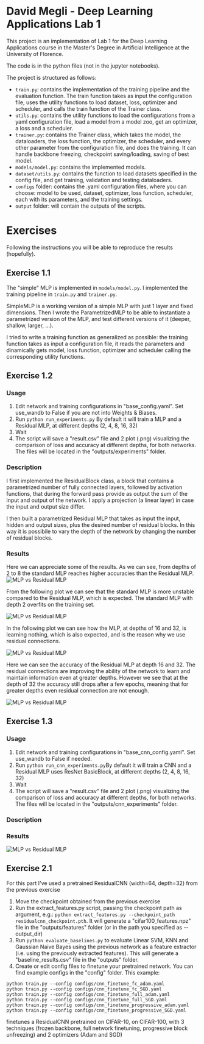 # David Megli - Deep Learning Applications Lab 1

This project is an implementation of Lab 1 for the Deep Learning Applications course in the Master's Degree in Artificial Intelligence at the University of Florence.

The code is in the python files (not in the jupyter notebooks).

The project is structured as follows:

- ```train.py```: contains the implementation of the training pipeline and the evaluation function. The train function takes as input the configuration file, uses the utility functions to load dataset, loss, optimizer and scheduler, and calls the train function of the Trainer class.
- ```utils.py```: contains the utility functions to load the configurations from a yaml configuration file, load a model from a model zoo, get an optimizer, a loss and a scheduler.
- ```trainer.py```: contains the Trainer class, which takes the model, the dataloaders, the loss function, the optimizer, the scheduler, and every other parameter from the configuration file, and does the training. It can handle backbone freezing, checkpoint saving/loading, saving of best model.
- ```models/model.py```: contains the implemented models.
- ```dataset/utils.py```: contains the function to load datasets specified in the config file, and get training, validation and testing dataloaders.
- ```configs``` folder: contains the .yaml configuration files, where you can choose: model to be used, dataset, optimizer, loss function, scheduler, each with its parameters, and the training settings.
- ```output``` folder: will contain the outputs of the scripts.

# Exercises
Following the instructions you will be able to reproduce the results (hopefully).

## Exercise 1.1
The "simple" MLP  is implemented in ```models/model.py```. I implemented the training pipeline in ```train.py``` and ```trainer.py```.

SimpleMLP is a working version of a simple MLP with just 1 layer and fixed dimensions.
Then I wrote the ParametrizedMLP to be able to instantiate a parametrized version of the MLP, and test different versions of it (deeper, shallow, larger, ...).

I tried to write a training function as generalized as possible: the training function takes as input a configuration file, it reads the parameters and dinamically gets model, loss function, optimizer and scheduler calling the corresponding utility functions.

## Exercise 1.2

### Usage
1. Edit network and training configurations in "base_config.yaml". Set use_wandb to False if you are not into Weights & Biases.
2. Run ```python run_experiments.py``` By default it will train a MLP and a Residual MLP, at different depths (2, 4, 8, 16, 32)
3. Wait
4. The script will save a "result.csv" file and 2 plot (.png) visualizing the comparison of loss and accuracy at different depths, for both networks. The files will be located in the "outputs/experiments" folder.

### Description

I first implemented the ResidualBlock class, a block that contains a parametrized number of fully connected layers, followed by activation functions, that during the forward pass provide as output the sum of the input and output of the network. I apply a projection (a linear layer) in case the input and output size differ.

I then built a parametrized Residual MLP that takes as input the input, hidden and output sizes, plus the desired number of residual blocks. In this way it is possibile to vary the depth of the network by changing the number of residual blocks.

### Results
Here we can appreciate some of the results.
As we can see, from depths of 2 to 8 the standard MLP reaches higher accuracies than the Residual MLP. 
![MLP vs Residual MLP](assets/MLP_vs_ResidualMLP_acc.png)

From the following plot we can see that the standard MLP is more unstable compared to the Residual MLP, which is expected.
The standard MLP with depth 2 overfits on the training set.

![MLP vs Residual MLP](assets/MLP_vs_ResidualMLP_loss.png)

In the following plot we can see how the MLP, at depths of 16 and 32, is learning nothing, which is also expected, and is the reason why we use residual connections.

![MLP vs Residual MLP](assets/MLP_vs_ResidualMLP_MLPDeep.png)

Here we can see the accuracy of the Residual MLP at depth 16 and 32. The residual connections are improving the ability of the network to learn and maintain information even at greater depths. However we see that at the depth of 32 the accuracy still drops after a few epochs, meaning that for greater depths even residual connection are not enough.

![MLP vs Residual MLP](assets/MLP_vs_ResidualMLP_ResMLPDeep.png)


## Exercise 1.3

### Usage

1. Edit network and training configurations in "base_cnn_config.yaml". Set use_wandb to False if needed.
2. Run ```python run_cnn_experiments.py```By default it will train a CNN and a Residual MLP uses ResNet BasicBlock, at different depths (2, 4, 8, 16, 32)
3. Wait
4. The script will save a "result.csv" file and 2 plot (.png) visualizing the comparison of loss and accuracy at different depths, for both networks. The files will be located in the "outputs/cnn_experiments" folder.

### Description
### Results

![MLP vs Residual MLP](assets/CNN_vs_ResidualCNN.png)

## Exercise 2.1
For this part I've used a pretrained ResidualCNN (width=64, depth=32) from the previous exercise
1. Move the checkpoint obtained from the previous exercise
2. Run the extract_features.py script, passing the checkpoint path as argument, e.g.: ```python extract_features.py --checkpoint_path residualcnn_checkpoint.pth```. It will generate a "cifar100_features.npz" file in the "outputs/features" folder (or in the path you specified as --output_dir)
3. Run ```python evaluate_baselines.py``` to evaluate Linear SVM, KNN and Gaussian Naive Bayes using the previous network as a feature extractor (i.e. using the previously extracted features). This will generate a "baseline_results.csv" file in the "outputs" folder.
4. Create or edit config files to finetune your pretrained network. You can find example configs in the "config" folder.
This example:
```
python train.py --config configs/cnn_finetune_fc_adam.yaml
python train.py --config configs/cnn_finetune_fc_SGD.yaml
python train.py --config configs/cnn_finetune_full_adam.yaml
python train.py --config configs/cnn_finetune_full_SGD.yaml
python train.py --config configs/cnn_finetune_progressive_adam.yaml
python train.py --config configs/cnn_finetune_progressive_SGD.yaml
```
 finetunes a ResidualCNN pretrained on CIFAR-10, on CIFAR-100, with 3 techniques (frozen backbone, full network finetuning, progressive block unfreezing) and 2 optimizers (Adam and SGD)